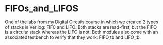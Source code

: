 # FIFOs_and_LIFOS
One of the labs from my Digital Circuits course in which we created 2 types of stacks in Verilog: FIFO and LIFO. Both stacks are read-first, but the FIFO is a circular stack whereas the LIFO is not. Both modules also come with an associated testbench to verify that they work: FIFO_tb and LIFO_tb.
